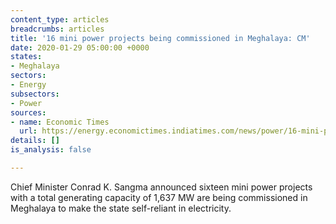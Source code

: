 ```yaml
---
content_type: articles
breadcrumbs: articles
title: '16 mini power projects being commissioned in Meghalaya: CM'
date: 2020-01-29 05:00:00 +0000
states:
- Meghalaya
sectors:
- Energy
subsectors:
- Power
sources:
- name: Economic Times
  url: https://energy.economictimes.indiatimes.com/news/power/16-mini-power-projects-being-commissioned-in-meghalaya-cm/73508885
details: []
is_analysis: false

---
```

Chief Minister Conrad K. Sangma announced sixteen mini power projects with a total generating capacity of 1,637 MW are being commissioned in Meghalaya to make the state self-reliant in electricity.